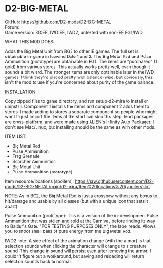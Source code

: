 # D2-BIG-METAL
GitHub: https://github.com/D2-mods/D2-BIG-METAL  
Forum:  
Game version: BG:EE, IWD:EE, IWD2, untested with non-EE BG1/IWD


WHAT THIS MOD DOES:

Adds the Big Metal Unit from BG2 to other IE games. The full set is obtainable in-game in Icewind Dale 1 and 2. The Big Metal Rod and Pulse Ammunition (prototype) are obtainable in BG1. The items are "purchased" (1 gold) from various stores. This actually works pretty well, even though it sounds a bit wierd. The stronger items are only obtainable later in the IWD games. I think they're placed pretty well balance-wise, but obviously, this isn't the mod to use if you're concerned about purity of the game balance.


INSTALLATION:

Copy zipped files to game directory, and run setup-d2-mira to install or uninstall. Component 1 installs the items and component 2 adds them to stores. I made adding to stores a separate component so people who might want to just import the items at the start can skip this step. Mod packages are cross-platform, and were made using ALIEN's Infinity Auto Packager. I don't use Mac/Linux, but installing should be the same as with other mods.


ITEM LIST:

- Big Metal Rod
- Pulse Ammunition
- Frag Grenade
- Scorcher Ammunition
- Big Metal Unit
- Pulse Ammunition (prototype)

Item resource/locations (spoilers): https://raw.githubusercontent.com/D2-mods/D2-BIG-METAL/main/d2-mira/Item%20locations%20(spoilers).txt

NOTE: As in BG2, the Big Metal Rod is just a crossbow without any bonus to hit/damage and usable by all classes (but with a unique icon that sets it apart).

Pulse Ammunition (prototype): This is a version of the in-development Pulse Ammunition that was stolen and sold at the Carnival, before finding its way to Baldur's Gate. "FOR TESTING PURPOSES ONLY", the label reads. Allows you to shoot small balls of pure energy from the Big Metal Rod.

IWD2 note: A side effect of the animation change (with the armor) is that selection sounds when clicking the character will change to a creature sound. This change in sound will persist even after removing the armor. I couldn't figure out a workaround, but saving and reloading will return selection sounds back to normal.